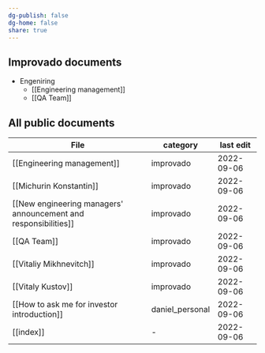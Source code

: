 ```yaml
---
dg-publish: false
dg-home: false
share: true
---
```


## Improvado documents
- Engeniring
	- [[Engineering management]]
	- [[QA Team]]

## All public documents 
| File                                                                                                                                  | category        | last edit  |
| ------------------------------------------------------------------------------------------------------------------------------------- | --------------- | ---------- |
| [[Engineering management]]                                                                           | improvado       | 2022-09-06 |
| [[Michurin Konstantin]]                                                                                 | improvado       | 2022-09-06 |
| [[New engineering managers' announcement and responsibilities]] | improvado       | 2022-09-06 |
| [[QA Team]]                                                                                                         | improvado       | 2022-09-06 |
| [[Vitaliy Mikhnevitch]]                                                                                 | improvado       | 2022-09-06 |
| [[Vitaly Kustov]]                                                                                             | improvado       | 2022-09-06 |
| [[How to ask me for investor introduction]]                                         | daniel_personal | 2022-09-06 |
| [[index]]                                                                                                             | \-              | 2022-09-06 |

